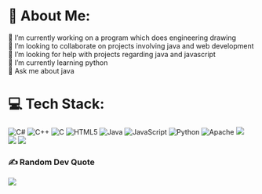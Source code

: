 # 💫 About Me:
🔭 I’m currently working on a program which does engineering drawing<br>👯 I’m looking to collaborate on projects involving java and web development<br>🤝 I’m looking for help with projects regarding java and javascript<br>🌱 I’m currently learning python<br>💬 Ask me about java


# 💻 Tech Stack:
![C#](https://img.shields.io/badge/c%23-%23239120.svg?style=for-the-badge&logo=csharp&logoColor=white) ![C++](https://img.shields.io/badge/c++-%2300599C.svg?style=for-the-badge&logo=c%2B%2B&logoColor=white) ![C](https://img.shields.io/badge/c-%2300599C.svg?style=for-the-badge&logo=c&logoColor=white) ![HTML5](https://img.shields.io/badge/html5-%23E34F26.svg?style=for-the-badge&logo=html5&logoColor=white) ![Java](https://img.shields.io/badge/java-%23ED8B00.svg?style=for-the-badge&logo=openjdk&logoColor=white) ![JavaScript](https://img.shields.io/badge/javascript-%23323330.svg?style=for-the-badge&logo=javascript&logoColor=%23F7DF1E)  ![Python](https://img.shields.io/badge/python-3670A0?style=for-the-badge&logo=python&logoColor=ffdd54) ![Apache](https://img.shields.io/badge/apache-%23D42029.svg?style=for-the-badge&logo=apache&logoColor=white) 
![](https://github-readme-stats.vercel.app/api?username=shayen71421&theme=dark&hide_border=false&include_all_commits=true&count_private=true)<br/>  ![](https://github-readme-stats.vercel.app/api/top-langs/?username=shayen71421&theme=dark&hide_border=false&include_all_commits=true&count_private=true&layout=compact)
![](https://github-readme-streak-stats.herokuapp.com/?user=shayen71421&theme=dark&hide_border=false)<br/>


### ✍️ Random Dev Quote
![](https://quotes-github-readme.vercel.app/api?type=horizontal&theme=radical)
